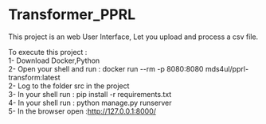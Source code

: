 # Transformer_PPRL

This project is an web User Interface, Let you upload and process a csv file.  


To execute this project :  
1- Download Docker,Python  
2- Open your shell and run : docker run --rm -p 8080:8080 mds4ul/pprl-transform:latest  
2- Log to the folder src in the project  
3- In your shell run : pip install -r requirements.txt  
4- In your shell run : python manage.py runserver  
5- In the browser open :http://127.0.0.1:8000/  
